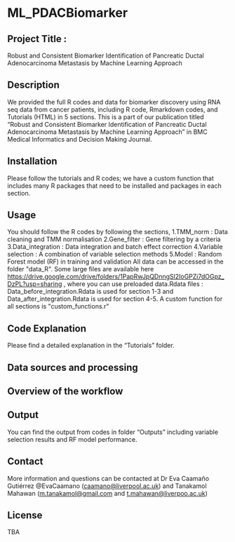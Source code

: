 # ML_PDACBiomarker

## Project Title : 
Robust and Consistent Biomarker Identification of Pancreatic Ductal Adenocarcinoma Metastasis by Machine Learning Approach

## Description
We provided the full R codes and data for biomarker discovery using RNA seq data from cancer patients, including R code, Rmarkdown codes, and Tutorials (HTML) in 5 sections. This is a part of our publication titled “Robust and Consistent Biomarker Identification of Pancreatic Ductal Adenocarcinoma Metastasis by Machine Learning Approach” in BMC Medical Informatics and Decision Making Journal. 

## Installation
Please follow the tutorials and R codes; we have a custom function that includes many R packages that need to be installed and packages in each section. 

## Usage
You should follow the R codes by following the sections,
1.TMM_norm : Data cleaning and TMM normalisation
2.Gene_filter : Gene filtering by a criteria
3.Data_integration : Data integration and batch effect correction
4.Variable selection : A combination of variable selection methods
5.Model : Random Forest model (RF) in training and validation 
All data can be accessed in the folder "data_R". Some large files are available here https://drive.google.com/drive/folders/1PapRwJpQDnngSl2IoGPZi7dOGpz_DzPL?usp=sharing , where you can use preloaded data.Rdata files : Data_before_integration.Rdata is used for section 1-3 and Data_after_integration.Rdata is used for section 4-5.
A custom function for all sections is "custom_functions.r"
## Code Explanation
Please find a detailed explanation in the “Tutorials” folder.

## Data sources and processing

## Overview of the workflow

## Output
You can find the output from codes in folder “Outputs” including variable selection results and RF model performance.

## Contact 
More information and questions can be contacted at Dr Eva Caamaño Gutiérrez @EvaCaamano (caamano@liverpool.ac.uk) and Tanakamol Mahawan (m.tanakamol@gmail.com and t.mahawan@liverpoo.ac.uk)

## License
TBA 

